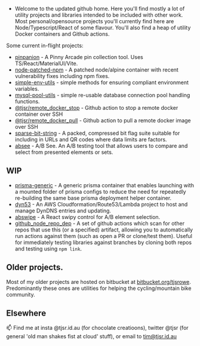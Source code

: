 - Welcome to the updated github home.  Here you'll find mostly a lot of utility projects and libraries intended to be included with other work.  Most personal/opensource projects you'll currently find here are Node/Typescript/React of some flavour.  You'll also find a heap of utility Docker containers and Github actions.

Some current in-flight projects:

- [pinpanion](https://github.com/tjsr/pinpanion) - A Pinny Arcade pin collection tool.  Uses TS/React/MaterialUI/Vite.
- [node-patched-npm](https://github.com/tjsr/node_patched_npm) - A patched node/alpine container with recent vulnerability fixes including npm fixes.
- [simple-env-utils](https://github.com/tjsr/simple-env-utils) - simple methods for ensuring compliant environment variables.
- [mysql-pool-utils](https://github.com/tjsr/mysql-pool-utils) - simple re-usable database connection pool handling functions.
- [@tjsr/remote_docker_stop](https://github.com/tjsr/remote_docker_stop) - Github action to stop a remote docker container over SSH
- [@tjsr/remote_docker_pull](https://github.com/tjsr/remote_docker_pull) - Github action to pull a remote docker image over SSH
- [sparse-bit-string](https://github.com/tjsr/sparse-bit-string) - A packed, compressed bit flag suite suitable for including in URLs and QR codes where data limits are factors.
- [absee](https://github.com/tjsr/absee) - A/B See.  An A/B testing tool that allows users to compare and select from presented elements or sets.

## WIP

- [prisma-generic](https://github.com/tjsr/prisma-generic) - A generic prisma container that enables launching with a mounted folder of prisma configs to reduce the need for repeatedly re-building the same base prisma deployment helper container.
- [dyn53](https://github.com/tjsr/dyn53) - An AWS Cloudformation/Route53/Lambda project to host and manage DynDNS entries and updating.
- [abswipe](https://github.com/tjsr/abswipe) - A React swipy control for A/B element selection.
- [github_node_repo_dep](https://github.com/tjsr/github_node_repo_dep) - A set of github actions which scan for other repos that use this (or a specified) artifact, allowing you to automatically run actions against them (such as open a PR or clone/test them).  Useful for immediately testing libraries against branches by cloning both repos and testing using `npm link`.

## Older projects.

Most of my older projects are hosted on bitbucket at [bitbucket.org/tjsrowe](https://bitbucket.org/tjsrowe).  Predominantly these ones are utilities for helping the cycling/mountain bike community.

## Elsewhere

📫 Find me at insta @tjsr.id.au (for chocolate creatioons), twitter @tjsr (for general 'old man shakes fist at cloud' stuff), or email to tim@tjsr.id.au
